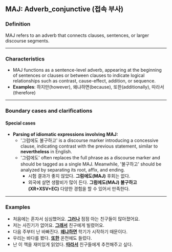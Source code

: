 ## MAJ: Adverb_conjunctive (접속 부사)

### Definition
MAJ refers to an adverb that connects clauses, sentences, or larger discourse segments.

---

### Characteristics
- MAJ functions as a sentence-level adverb, appearing at the beginning of sentences or clauses or between clauses to indicate logical relationships such as contrast, cause-effect, addition, or sequence.
- **Examples**: 하지만(however), 왜냐하면(because), 또한(additionally), 따라서(therefore)

---

### Boundary cases and clarifications

#### Special cases
- **Parsing of idiomatic expressions involving MAJ:**  
    - '그럼에도 불구하고' is a discourse marker introducing a concessive clause, indicating contrast with the previous statement, similar to **nevertheless** in English.
    - '그럼에도' often replaces the full phrase as a discourse marker and should be tagged as a single MAJ. Meanwhile, '불구하고' should be analyzed by separating its root, affix, and ending.
        - 시험 결과가 좋지 않았다. **그럼에도(MAJ)** 후회는 없다.
        - 외국에 살면 생활비가 많이 든다. **그럼에도(MAJ) 불구하고(XR+XSV+EC)** 다양한 경험을 할 수 있어서 만족한다.

---

### Examples  
- 처음에는 혼자서 심심했어요. <ins>**그러나**</ins> 점점 아는 친구들이 많아졌어요.
- 저는 사진기가 없어요. <ins>**그래서**</ins> 친구에게 빌렸어요.
- 다음 주부터 난 바빠진다. <ins>**왜냐하면**</ins> 학기가 시작하기 때문이다.
- 우리는 바다를 봤다. <ins>**또한**</ins> 온천에도 들렀다.
- 난 이 책을 재미있게 읽었다. <ins>**따라서**</ins> 친구들에게 추천해주고 싶다.
